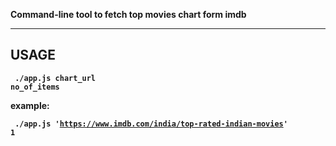<strong> Command-line tool to fetch top movies chart form imdb <strong>
	<br>
	<hr>
	<h2>USAGE</h2><div>
	 <code> ./app.js chart_url no_of_items </code>
	 </div>
	 	 	<p> example:<p>
	 	<code>  ./app.js 'https://www.imdb.com/india/top-rated-indian-movies' 1 </code>

